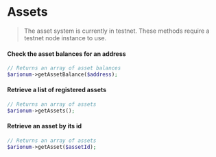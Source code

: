 # Assets

> The asset system is currently in testnet. These methods require a testnet node instance to use.

#### Check the asset balances for an address

```php
// Returns an array of asset balances
$arionum->getAssetBalance($address);
```

#### Retrieve a list of registered assets

```php
// Returns an array of assets
$arionum->getAssets();
```

#### Retrieve an asset by its id

```php
// Returns an array of assets
$arionum->getAsset($assetId);
```
